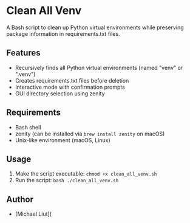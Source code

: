 # Clean All Venv

A Bash script to clean up Python virtual environments while preserving package information in requirements.txt files.

## Features

- Recursively finds all Python virtual environments (named "venv" or ".venv")
- Creates requirements.txt files before deletion
- Interactive mode with confirmation prompts
- GUI directory selection using zenity

## Requirements

- Bash shell
- zenity (can be installed via `brew install zenity` on macOS)
- Unix-like environment (macOS, Linux)

## Usage

1. Make the script executable: `chmod +x clean_all_venv.sh`
2. Run the script: `bash ./clean_all_venv.sh`

## Author

- [Michael Liut](
